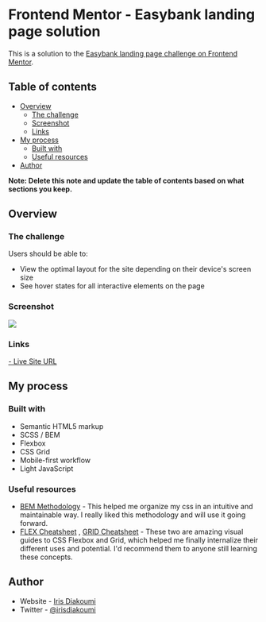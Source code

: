 # Frontend Mentor - Easybank landing page solution

This is a solution to the [Easybank landing page challenge on Frontend Mentor](https://www.frontendmentor.io/challenges/easybank-landing-page-WaUhkoDN).

## Table of contents

- [Overview](#overview)
  - [The challenge](#the-challenge)
  - [Screenshot](#screenshot)
  - [Links](#links)
- [My process](#my-process)
  - [Built with](#built-with)
  - [Useful resources](#useful-resources)
- [Author](#author)

**Note: Delete this note and update the table of contents based on what sections you keep.**

## Overview

### The challenge

Users should be able to:

- View the optimal layout for the site depending on their device's screen size
- See hover states for all interactive elements on the page

### Screenshot

![](https://user-images.githubusercontent.com/3638718/119880672-27fd0f80-bf35-11eb-8d86-7c3b20209e45.png)

### Links

[- Live Site URL](https://irisdiakoumi.github.io/easybank )

## My process

### Built with

- Semantic HTML5 markup
- SCSS / BEM
- Flexbox
- CSS Grid
- Mobile-first workflow
- Light JavaScript


### Useful resources

- [BEM Methodology](http://getbem.com/introduction/) - This helped me organize my css in an intuitive and maintainable way. I really liked this methodology and will use it going forward.
- [FLEX Cheatsheet](https://flexbox.malven.co/) , [GRID Cheatsheet](https://grid.malven.co/) - These two are amazing visual guides to CSS Flexbox and Grid, which helped me finally internalize their different uses and potential. I'd recommend them to anyone still learning these concepts.

## Author

- Website - [Iris Diakoumi](https://documenting.tech)
- Twitter - [@irisdiakoumi](https://www.twitter.com/irisdiakoumi)
